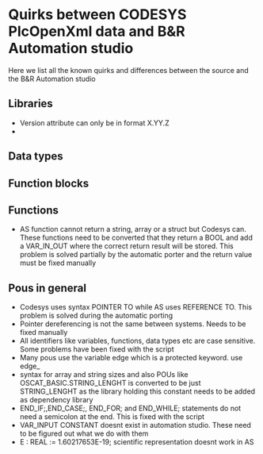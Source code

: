 # Quirks between CODESYS PlcOpenXml data and B&R Automation studio

Here we list all the known quirks and differences between the source and the B&R Automation studio

## Libraries

- Version attribute can only be in format X.YY.Z
- 
## Data types

## Function blocks

## Functions

- AS function cannot return a string, array or a struct but Codesys can. These functions need to be converted that they return a BOOL and add a VAR_IN_OUT where the correct return result will be stored. This problem is solved partially by the automatic porter and the return value must be fixed manually

## Pous in general

- Codesys uses syntax POINTER TO while AS uses REFERENCE TO. This problem is solved during the automatic porting
- Pointer dereferencing is not the same between systems. Needs to be fixed manually
- All identifiers like variables, functions, data types etc are case sensitive. Some problems have been fixed with the script
- Many pous use the variable edge which is a protected keyword. use edge_
- syntax for array and string sizes and also POUs like OSCAT_BASIC.STRING_LENGHT is converted to be just STRING_LENGHT as the library holding this constant needs to be added as dependency library
- END_IF;,END_CASE;, END_FOR; and END_WHILE; statements do not need a semicolon at the end. This is fixed with the script
- VAR_INPUT CONSTANT doesnt exist in automation studio. These need to be figured out what we do with them
- E : REAL := 1.60217653E-19; scientific representation doesnt work in AS
